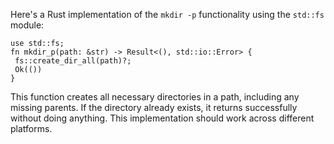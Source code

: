 Here's a Rust implementation of the `mkdir -p` functionality using the `std::fs` module:
```
use std::fs;
fn mkdir_p(path: &str) -> Result<(), std::io::Error> {
 fs::create_dir_all(path)?;
 Ok(())
}
```
This function creates all necessary directories in a path, including any missing parents. If the directory already exists, it returns successfully without doing anything. This implementation should work across different platforms.

